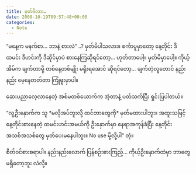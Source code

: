 ```yaml
---
title: မှတ်မိလား…
date: 2008-10-19T09:57:48+00:00
categories:
  - Note
---
```

“မနေ့က မနက်စာ… ဘာနဲ့ စားလဲ” ..? မှတ်မိပါသလား။ စင်္ကာပူမှာတော့ နေ့တိုင်း ဒီထမင်း ဒီဟင်းကို ဒီဆိုင်မှာပဲ စားနေကြဆိုရင်တော့… ဟုတ်တာပေါ့။ မှတ်မိမှာပေါ့။ ကိုယ့်အိမ်က ချက်တာမို့ တစ်နေ့တစ်မျိုး မရိုးရအောင် ဆိုရင်တော့… ချက်တဲ့လူတောင် နည်းနည်း မေ့နေတတ်တာ ကြုံဖူးမှာပါ။

ဆေးပညာလေ့လာနေတဲ့ အစ်မတစ်ယောက်က အဲ့တာနဲ့ ပတ်သက်ပြီး ရှင်းပြပါတယ်။

“လူ့ဦးနှောက်က သူ \*မလိုအပ်ဘူးလို့ ထင်တာတွေကို\* မှတ်မထားပါဘူး။ အထူးသဖြင့် နေ့တိုင်းစားနေတဲ့ ထမင်းဟင်းအမယ်ကို ဦးနှောက်မှာ နေရာအကုန်ခံပြီး နေ့တိုင်း အသစ်အသစ်တွေ မှတ်ပေးမနေပါဘူး။ No use မို့လို့ပါ” တဲ့။

စိတ်ဝင်စားစရာပါ။ နည်းနည်းလောက် ပြန်စဉ်းစားကြည့်… ကိုယ့်ဦးနှောက်ထဲမှာ ဘာတွေမရှိတော့ဘူး လဲလို့။